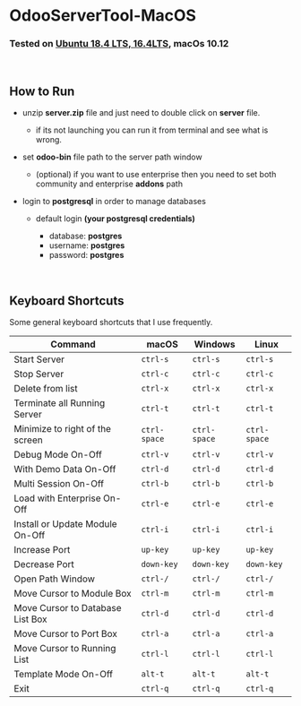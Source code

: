 # OdooServerTool-MacOS

### Tested on [Ubuntu 18.4 LTS, 16.4LTS](https://github.com/MohitGhodasara/OdooServerTool), macOs 10.12

<br />

## How to Run
* unzip **server.zip** file and just need to double click on **server** file.
  * if its not launching you can run it from terminal and see what is wrong.

* set **odoo-bin** file path to the server path window
  * (optional) if you want to use enterprise then you need to set both community and enterprise **addons** path

* login to **postgresql** in order to manage databases
  * default login **(your postgresql credentials)**

      * database: **postgres**
      * username: **postgres**
      * password: **postgres**

<br />

## Keyboard Shortcuts

Some general keyboard shortcuts that I use frequently.

| Command | macOS | Windows | Linux |
| ------- | -------- | ------- | ----- |
| Start Server | `ctrl-s` | `ctrl-s`  | `ctrl-s` |
| Stop Server | `ctrl-c` | `ctrl-c`  | `ctrl-c` |
| Delete from list | `ctrl-x` | `ctrl-x` | `ctrl-x` |
| Terminate all Running Server | `ctrl-t` | `ctrl-t`  | `ctrl-t` |
| Minimize to right of the screen | `ctrl-space` | `ctrl-space`  | `ctrl-space` |
| Debug Mode On-Off | `ctrl-v` | `ctrl-v`  | `ctrl-v` |
| With Demo Data On-Off | `ctrl-d` | `ctrl-d`  | `ctrl-d` |
| Multi Session On-Off | `ctrl-b` | `ctrl-b`  | `ctrl-b` |
| Load with Enterprise On-Off | `ctrl-e` | `ctrl-e`  | `ctrl-e` |
| Install or Update Module On-Off | `ctrl-i` | `ctrl-i`  | `ctrl-i` |
| Increase Port | `up-key` | `up-key`  | `up-key` |
| Decrease Port | `down-key` | `down-key`  | `down-key` |
| Open Path Window | `ctrl-/` | `ctrl-/`  | `ctrl-/` |
| Move Cursor to Module Box  | `ctrl-m` | `ctrl-m`  | `ctrl-m` |
| Move Cursor to Database List Box  | `ctrl-d` | `ctrl-d`  | `ctrl-d` |
| Move Cursor to Port Box  | `ctrl-a` | `ctrl-a`  | `ctrl-a` |
| Move Cursor to Running List  | `ctrl-l` | `ctrl-l`  | `ctrl-l` |
| Template Mode On-Off | `alt-t` | `alt-t`  | `alt-t` |
| Exit | `ctrl-q` | `ctrl-q`  | `ctrl-q` |
